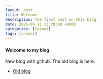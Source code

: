 ```yaml
---
layout: post
title: Welcome
description: The first post on this blog.
date: 2025-05-11 13:20:00 +0900
categories: [Casual]
tags: [casual]
---
```


#### Welcome to my blog.

New blog with github. The old blog is here.
* [Old blog](https://upsilonyblog.simdif.com)
